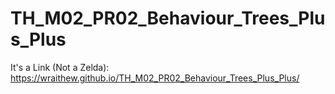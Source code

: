 # TH_M02_PR02_Behaviour_Trees_Plus_Plus

It's a Link (Not a Zelda): https://wraithew.github.io/TH_M02_PR02_Behaviour_Trees_Plus_Plus/
